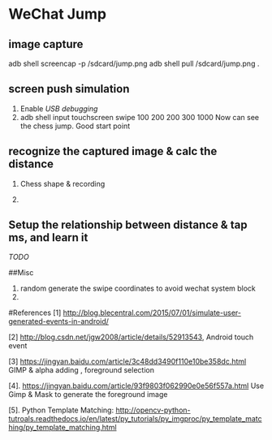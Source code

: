 # WeChat Jump

## image capture
adb shell screencap -p /sdcard/jump.png
adb shell pull /sdcard/jump.png .

## screen push simulation
1. Enable *USB debugging*
2. adb shell input touchscreen swipe 100 200 200 300 1000
Now can see the chess jump. Good start point

## recognize the captured image & calc the distance
1. Chess shape & recording


2. 



## Setup the relationship between distance & tap ms, and learn it 
*TODO*

##Misc
1. random generate the swipe coordinates to avoid wechat system block
2.

#References
[1] http://blog.blecentral.com/2015/07/01/simulate-user-generated-events-in-android/

[2] http://blog.csdn.net/jgw2008/article/details/52913543, Android touch event

[3] https://jingyan.baidu.com/article/3c48dd3490f110e10be358dc.html
GIMP & alpha adding , foreground selection

[4]. https://jingyan.baidu.com/article/93f9803f062990e0e56f557a.html
Use Gimp & Mask to generate the foreground image

[5]. Python Template Matching:
http://opencv-python-tutroals.readthedocs.io/en/latest/py_tutorials/py_imgproc/py_template_matching/py_template_matching.html

